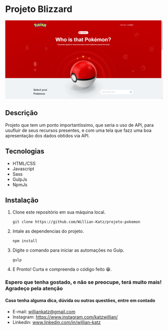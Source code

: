 # Projeto Blizzard

![Tela inicial do projeto](/assets/Projeto-Pokemon-Codeboost.png)

## Descrição

Projeto que tem um ponto importantíssimo, que seria o uso de API, para usufluir de seus recursos presentes, e com uma tela que fazz uma boa apresentação dos dados obtidos via API.

## Tecnologias

- HTML/CSS
- Javascript
- Sass
- GulpJs
- NpmJs

## Instalação

1. Clone este repositório em sua máquina local.
   ```shell
   git clone https://github.com/Willian-Katz/projeto-pokemon

1. Intale as dependencias do projeto.
   ```shell
   npm install

1. Digite o comando para iniciar as automações no Gulp.
   ```shell
   gulp

2. E Pronto! Curta e compreenda o código feito 😁.

### Espero que tenha gostado, e não se preocupe, terá muito mais! Agradeço pela atenção

#### Caso tenha alguma dica, dúvida ou outras questões, entre em contado

- E-mail: williankatz@gmail.com
- Instagram: https://www.instagram.com/katzwillian/
- Linkedin: www.linkedin.com/in/willian-katz


